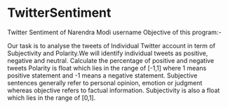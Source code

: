 # TwitterSentiment
Twitter Sentiment of Narendra Modi username
Objective of this program:-

Our task is to analyse the tweets of Individual Twitter account in term of Subjectivity and Polarity.We will identify individual tweets as positive, negative and neutral. Calculate the percentage of positive and negative tweets
Polarity is float which lies in the range of [-1,1] where 1 means positive statement and -1 means a negative statement. Subjective sentences generally refer to personal opinion, emotion or judgment whereas objective refers to factual information. Subjectivity is also a float which lies in the range of [0,1].
